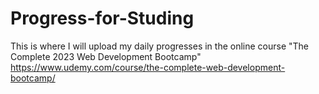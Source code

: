 # Progress-for-Studing
This is where I will upload my daily progresses in the online course "The Complete 2023 Web Development Bootcamp"
https://www.udemy.com/course/the-complete-web-development-bootcamp/
